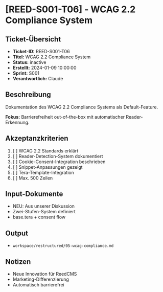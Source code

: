 # [REED-S001-T06] - WCAG 2.2 Compliance System

## Ticket-Übersicht
- **Ticket-ID:** REED-S001-T06
- **Titel:** WCAG 2.2 Compliance System
- **Status:** inactive
- **Erstellt:** 2024-01-09 10:00:00
- **Sprint:** S001
- **Verantwortlich:** Claude

## Beschreibung
Dokumentation des WCAG 2.2 Compliance Systems als Default-Feature.

**Fokus:** Barrierefreiheit out-of-the-box mit automatischer Reader-Erkennung.

## Akzeptanzkriterien
1. [ ] WCAG 2.2 Standards erklärt
2. [ ] Reader-Detection-System dokumentiert
3. [ ] Cookie-Consent-Integration beschrieben
4. [ ] Snippet-Anpassungen gezeigt
5. [ ] Tera-Template-Integration
6. [ ] Max. 500 Zeilen

## Input-Dokumente
- NEU: Aus unserer Diskussion
- Zwei-Stufen-System definiert
- base.tera + consent flow

## Output
- `workspace/restructured/05-wcag-compliance.md`

## Notizen
- Neue Innovation für ReedCMS
- Marketing-Differenzierung
- Automatisch barrierefrei